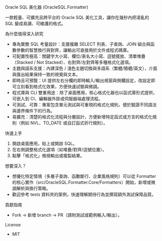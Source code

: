 Oracle SQL 美化器 (OracleSQL.Formatter)

一款輕量、可擴充且跨平台的 Oracle SQL 美化工具，讓你在幾秒內把凌亂的 SQL 變成易讀、可維護的格式。

為什麼值得深入研究

- 專為實務 SQL 考量設計：支援複雜 SELECT 列表、子查詢、JOIN 組合與函數參數的智慧換行與對齊，讓輸出可直接用於文件或程式碼庫。
- 可配置性極高：關鍵字大小寫、欄位/表名大小寫、逗號擺放、清單堆疊（Stacked / Not Stacked）、右對齊/左對齊等多種格式化選項。
- 主題與語系支援：內建深色 / 淺色主題切換與多語系（繁體/簡體/英文），介面與匯出結果保持一致的視覺與文本。
- 即時且可預覽：UI 提供左右分欄的即時輸入/輸出視窗與側欄設定，改設定即可立刻看到格式化效果，方便快速試驗與微調。
- 程式庫與 CLI 雙重用途：除了桌面應用，核心格式化器也以函式庫形式提供，可嵌入到 CI、編輯器外掛或伺服器端處理流程。
- 可測試、可靠：專案包含單元測試與可重現的格式化規則，便於驗證不同語法與邊界條件下的行為。
- 易擴充：清楚的格式化流程與分層設計，方便新增特定函式或方言的格式化規則（例如 NVL、TO_DATE 或自訂函式折行規則）。

快速上手

1. 開啟桌面應用，貼上或開啟 SQL。
2. 在右側調整格式化選項（如堆疊/對齊/逗號位置）。
3. 點擊「格式化」檢視輸出或複製結果。

想要深入？

- 想優化特定情境（多層子查詢、函數斷行、企業風格規則）可以從 Formatter 的核心實作（src/OracleSQL.Formatter.Core/Formatters）開始，新增或微調解析與換行策略。
- 歡迎參考 tests 資料夾的案例，快速理解期待行為並撰寫額外測試保障品質。

貢獻指南

- Fork -> 新增 branch -> PR（請附測試或範例輸入/輸出）。

License

- MIT